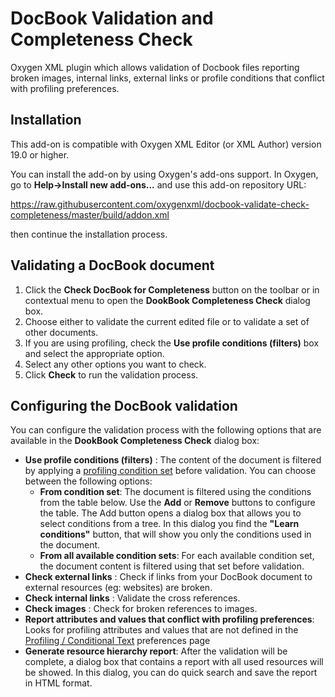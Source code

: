 # DocBook Validation and Completeness Check 
Oxygen XML plugin which allows validation of Docbook files reporting broken images, internal links, external links or profile conditions that conflict with profiling preferences.

## Installation


This add-on is compatible with Oxygen XML Editor (or XML Author) version 19.0 or higher. 

You can install the add-on by using Oxygen's add-ons support. In Oxygen, go to **Help->Install new add-ons...** and use this add-on repository URL:

https://raw.githubusercontent.com/oxygenxml/docbook-validate-check-completeness/master/build/addon.xml

then continue the installation process.


## Validating a DocBook document

1. Click the **Check DocBook for Completeness** button on the toolbar or in contextual menu to open the **DookBook Completeness Check** dialog box.
2. Choose either to validate the current edited file or to validate a set of other documents.
3. If you are using profiling, check the **Use profile conditions (filters)** box and select the appropriate option.
4. Select any other options you want to check.
5. Click **Check** to run the validation process.

## Configuring the DocBook validation
You can configure the validation process with the following options that are available in the **DookBook Completeness Check** dialog box:

* **Use profile conditions (filters)** :
The content of the document is filtered by applying a [profiling condition set](https://www.oxygenxml.com/doc/versions/19.0/ug-author/topics/preferences-profiling-conditions.html#preferences-profiling-conditions) before validation. 
You can choose between the following options:
   + **From condition set**: The document is filtered using the conditions from the table below. Use the **Add** or **Remove** buttons to configure the table. The Add button opens a dialog box that allows you to select conditions from a tree. In this dialog you find the **"Learn conditions"** button, that will show you only the conditions used in the document.
  + **From all available condition sets**:  For each available condition set, the document content is filtered using that set before validation.
* **Check external links** : Check if links from your DocBook document to external resources (eg: websites) are broken.
* **Check internal links** : Validate the cross references.
* **Check images** : Check for broken references to images.
* **Report attributes and values that conflict with profiling preferences**:
Looks for profiling attributes and values that are not defined in the [Profiling / Conditional Text](https://www.oxygenxml.com/doc/versions/19.0/ug-author/topics/preferences-profiling-conditions.html#preferences-profiling-conditions) preferences page
* **Generate resource hierarchy report**: After the validation will be complete, a dialog box that contains a report with all used resources will be showed. In this dialog, you can do quick search and save the report in HTML format.   